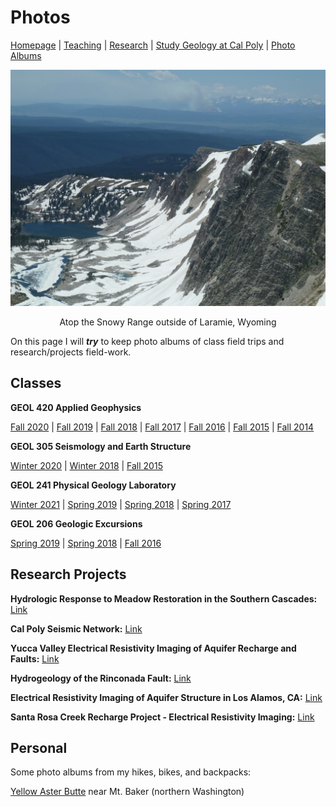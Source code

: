 # Photos

[Homepage](./index.html) | [Teaching](./teaching.html) | [Research](./research.html) | [Study Geology at Cal Poly](./study-geology-cp.html) | [Photo Albums](./photos.html)

![banner-pic](./photos-page-banner.jpg)

<center>Atop the Snowy Range outside of Laramie, Wyoming</center>

On this page I will ***try*** to keep photo albums of class field trips and research/projects field-work.

## Classes

**GEOL 420 Applied Geophysics**

[Fall 2020](https://www.dropbox.com/sh/3osx92ewuhohuhs/AAAem206w_foOL4Mr1quR33ca?dl=0) | [Fall 2019](https://www.dropbox.com/sh/czoqgbaehiz6xi9/AADxvUjOeLMC4Dl24YnJpYida?dl=0) | [Fall 2018](https://www.dropbox.com/sh/px7cyrsvnfft05u/AACbQ6SpN4voAdqkaY6mmGMna?dl=0) | [Fall 2017](https://www.dropbox.com/sh/pphz1k771n2my77/AAAETempMrAJyvqv0DoP2I0xa?dl=0) | [Fall 2016](https://www.dropbox.com/sh/pv9i0pnshquesu2/AAAQYepsrFrPVXSpwsx3xaIYa?dl=0) | [Fall 2015](https://www.dropbox.com/sh/lf94hc08jv1zo7u/AADkrmRSqb_L2c1cbKuRtdDua?dl=0) | [Fall 2014](https://www.dropbox.com/sh/86e1qs638efi0e1/AABjSfVmDce_glFV1CBR1IZ_a?dl=0)

**GEOL 305 Seismology and Earth Structure**

[Winter 2020](https://www.dropbox.com/sh/jo9gr653p1fllxr/AADXI9CS97dqzWdv84Z1-ERIa?dl=0) | [Winter 2018](https://www.dropbox.com/sh/n3na2jzc0aqx3fo/AACFnzMt7CBWrOTqFL3TIHBBa?dl=0) | [Fall 2015](https://www.dropbox.com/sh/vma2v241qbrs4gw/AACw66_JDlxc45TZrbd-RC3Va?dl=0) 

**GEOL 241 Physical Geology Laboratory**

[Winter 2021](https://www.dropbox.com/sh/5938exe8a1qqiqc/AABaChvILGaiLqnUSZEUl0h0a?dl=0) | [Spring 2019](https://www.dropbox.com/sh/q4jzzc0y179qn8i/AAAdrag_skUqEXzDktECjMUVa?dl=0) | [Spring 2018](https://www.dropbox.com/sh/eadww20ymj32hua/AACvvckFDGa5GU8NBzImXj9Ta?dl=0) | [Spring 2017](https://www.dropbox.com/sh/fcjc3qoitmtaj1f/AAA-e2xdvPb8wGbT7jtsWo8ba?dl=0)

**GEOL 206 Geologic Excursions**

[Spring 2019](https://www.dropbox.com/sh/oe90j17dj4hnpn4/AADoOEFCktuljbFfKHIajvhja?dl=0) | [Spring 2018](https://www.dropbox.com/sh/ivvocvj5xf02t0f/AADO7paBRoBWCxnddM1EFPtLa?dl=0) | [Fall 2016](https://www.dropbox.com/sh/xv7eeg1qyopqg2d/AAAAop0HI7rTY8XqGaA12yMRa?dl=0)

## Research Projects

**Hydrologic Response to Meadow Restoration in the Southern Cascades:** [Link]()

**Cal Poly Seismic Network:** [Link]()

**Yucca Valley Electrical Resistivity Imaging of Aquifer Recharge and Faults:** [Link]()

**Hydrogeology of the Rinconada Fault:** [Link]()

**Electrical Resistivity Imaging of Aquifer Structure in Los Alamos, CA:** [Link]()

**Santa Rosa Creek Recharge Project - Electrical Resistivity Imaging:** [Link]()

## Personal

Some photo albums from my hikes, bikes, and backpacks:

[Yellow Aster Butte]() near Mt. Baker (northern Washington)


